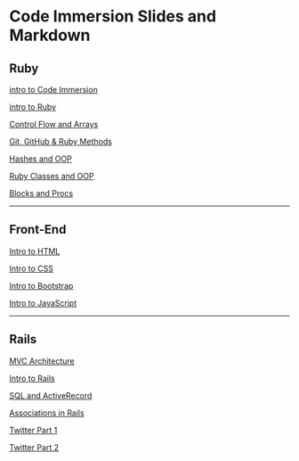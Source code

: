 # Code Immersion Slides and Markdown

## Ruby
[intro to Code Immersion](http://techtalentsouth.slides.com/techtalentsouth/clt-ft-introduction-250-574?token=OWs5HvBS)

[intro to Ruby](http://techtalentsouth.slides.com/techtalentsouth/clt-ft-ruby-language-data-types-variables-methods-251?token=EVW2xuN6)

[Control Flow and Arrays](http://techtalentsouth.slides.com/techtalentsouth/clt-ft-control-flow-and-data-types-229-262-358?token=WMC7FOCk)

[Git, GitHub & Ruby Methods](http://techtalentsouth.slides.com/techtalentsouth/pop-up-code-git-and-github-210-360?token=Al3rY1gs)

[Hashes and OOP](http://techtalentsouth.slides.com/techtalentsouth/clt-ft-classes-and-objects-255-257?token=JoY_sMT7)

[Ruby Classes and OOP](https://github.com/tts-fall-2016-code-immersion/class_notes/blob/master/ruby/classes.md)

[Blocks and Procs](https://github.com/tts-fall-2016-code-immersion/class_notes/blob/master/ruby/blocks%20%26%20procs.md)

- - - - 

## Front-End

[Intro to HTML](http://techtalentsouth.slides.com/techtalentsouth/deck?token=uXxLjxrT)

[Intro to CSS](http://techtalentsouth.slides.com/techtalentsouth/clt-ft-intro-to-css-280?token=SYOsgJPr)

[Intro to Bootstrap](https://github.com/tts-fall-2016-code-immersion/class_notes/blob/master/front-end/bootstrap_good_coffee_challenge_with_answers.md)

[Intro to JavaScript](https://github.com/tts-fall-2016-code-immersion/class_notes/blob/master/front-end/introToJavascript.md#intro-to-javascript)

- - - -

## Rails

[MVC Architecture](https://github.com/tts-fall-2016-code-immersion/class_notes/blob/master/rails/mvc_architecture.md)

[Intro to Rails](https://github.com/tts-fall-2016-code-immersion/class_notes/blob/master/rails/intro_to_rails.md)

[SQL and ActiveRecord](https://github.com/tts-fall-2016-code-immersion/class_notes/blob/master/rails/sql_and_active_record.md)

[Associations in Rails](http://techtalentsouth.slides.com/techtalentsouth/atl-rails-associations-326?token=ag1SK_vt#/)

[Twitter Part 1](https://goo.gl/Cuz4kB)

[Twitter Part 2](http://techtalentsouth.slides.com/techtalentsouth/clt-ft-fall-2015-twitter-part-2-434-510-847?token=hz0mbFKY)
